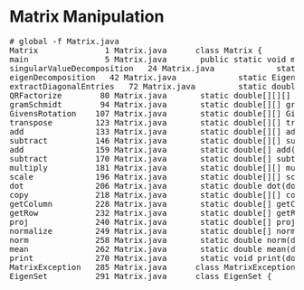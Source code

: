 # Matrix Manipulation

<pre>
# global -f Matrix.java
Matrix              1 Matrix.java      class Matrix {
main                5 Matrix.java       public static void main(String[] args) {
singularValueDecomposition   24 Matrix.java             static double[][][] singularValueDecomposition(double[][] input) {
eigenDecomposition   42 Matrix.java             static EigenSet eigenDecomposition(double[][] input) {
extractDiagonalEntries   72 Matrix.java         static double[] extractDiagonalEntries(double[][] input) {
QRFactorize        80 Matrix.java       static double[][][] QRFactorize(double[][] input) {
gramSchmidt        94 Matrix.java       static double[][] gramSchmidt(double[][] input) {
GivensRotation    107 Matrix.java       static double[][] GivensRotation(int size, int i, int j, double th) {
transpose         123 Matrix.java       static double[][] transpose(double[][] matrix) {
add               133 Matrix.java       static double[][] add(double[][] a, double[][] b) {
subtract          146 Matrix.java       static double[][] subtract(double[][] a, double[][] b) {
add               159 Matrix.java       static double[] add(double[] a, double[] b) {
subtract          170 Matrix.java       static double[] subtract(double[] a, double[] b) {
multiply          181 Matrix.java       static double[][] multiply(double[][] a, double[][] b) {
scale             196 Matrix.java       static double[][] scale(double[][] mat, double coeff) {
dot               206 Matrix.java       static double dot(double[] a, double[] b) {
copy              218 Matrix.java       static double[][] copy(double[][] input) {
getColumn         228 Matrix.java       static double[] getColumn(double[][] matrix, int i) {
getRow            232 Matrix.java       static double[] getRow(double[][] matrix, int i) {
proj              240 Matrix.java       static double[] proj(double[] vec, double[] proj) {
normalize         249 Matrix.java       static double[] normalize(double[] vec) {
norm              258 Matrix.java       static double norm(double[] vec) {
mean              262 Matrix.java       static double mean(double[] entries) {
print             270 Matrix.java       static void print(double[][] matrix) {
MatrixException   285 Matrix.java      class MatrixException extends RuntimeException {
EigenSet          291 Matrix.java      class EigenSet {
</pre>